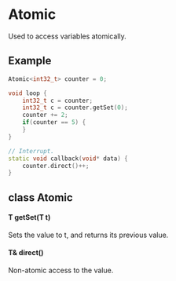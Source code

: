 # Atomic
Used to access variables atomically.<br>

## Example
```c++
Atomic<int32_t> counter = 0;

void loop {
    int32_t c = counter;
    int32_t c = counter.getSet(0);
    counter += 2;
    if(counter == 5) {
    }
}

// Interrupt.
static void callback(void* data) {
    counter.direct()++;
}
```

## class Atomic<class Type>

#### T getSet(T t)
Sets the value to t, and returns its previous value.

#### T& direct()
Non-atomic access to the value.
